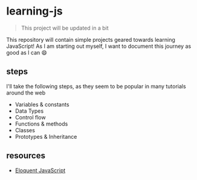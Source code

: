 # learning-js

> This project will be updated in a bit

This repository will contain simple projects geared towards learning JavaScript! As I am starting out myself, I want to document this journey as good as I can :smile:

## steps

I'll take the following steps, as they seem to be popular in many tutorials around the web

- Variables & constants
- Data Types
- Control flow
- Functions & methods
- Classes
- Prototypes & Inheritance

## resources

- [Eloquent JavaScript](https://eloquentjavascript.net/)

